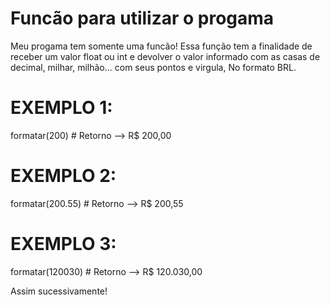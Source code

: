 # Funcão para utilizar o progama

Meu progama tem somente uma funcão!
Essa função tem a finalidade de receber um valor float ou int e devolver o valor informado com as casas de decimal, milhar, milhão... com seus pontos e virgula, No formato BRL.

# EXEMPLO 1:

formatar(200) # Retorno --> R$ 200,00

# EXEMPLO 2:
    
formatar(200.55) # Retorno --> R$ 200,55

# EXEMPLO 3:
    
formatar(120030) # Retorno --> R$ 120.030,00

Assim sucessivamente!